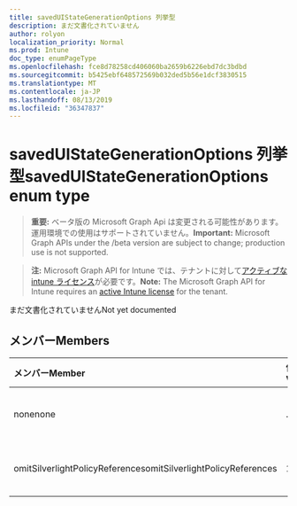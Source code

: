 ```yaml
---
title: savedUIStateGenerationOptions 列挙型
description: まだ文書化されていません
author: rolyon
localization_priority: Normal
ms.prod: Intune
doc_type: enumPageType
ms.openlocfilehash: fce8d78258cd406060ba2659b6226ebd7dc3bdbd
ms.sourcegitcommit: b5425ebf648572569b032ded5b56e1dcf3830515
ms.translationtype: MT
ms.contentlocale: ja-JP
ms.lasthandoff: 08/13/2019
ms.locfileid: "36347837"
---
```

# <a name="saveduistategenerationoptions-enum-type"></a><span data-ttu-id="6e538-103">savedUIStateGenerationOptions 列挙型</span><span class="sxs-lookup"><span data-stu-id="6e538-103">savedUIStateGenerationOptions enum type</span></span>

> <span data-ttu-id="6e538-104">**重要:** ベータ版の Microsoft Graph Api は変更される可能性があります。運用環境での使用はサポートされていません。</span><span class="sxs-lookup"><span data-stu-id="6e538-104">**Important:** Microsoft Graph APIs under the /beta version are subject to change; production use is not supported.</span></span>

> <span data-ttu-id="6e538-105">**注:** Microsoft Graph API for Intune では、テナントに対して[アクティブな intune ライセンス](https://go.microsoft.com/fwlink/?linkid=839381)が必要です。</span><span class="sxs-lookup"><span data-stu-id="6e538-105">**Note:** The Microsoft Graph API for Intune requires an [active Intune license](https://go.microsoft.com/fwlink/?linkid=839381) for the tenant.</span></span>

<span data-ttu-id="6e538-106">まだ文書化されていません</span><span class="sxs-lookup"><span data-stu-id="6e538-106">Not yet documented</span></span>

## <a name="members"></a><span data-ttu-id="6e538-107">メンバー</span><span class="sxs-lookup"><span data-stu-id="6e538-107">Members</span></span>
|<span data-ttu-id="6e538-108">メンバー</span><span class="sxs-lookup"><span data-stu-id="6e538-108">Member</span></span>|<span data-ttu-id="6e538-109">値</span><span class="sxs-lookup"><span data-stu-id="6e538-109">Value</span></span>|<span data-ttu-id="6e538-110">説明</span><span class="sxs-lookup"><span data-stu-id="6e538-110">Description</span></span>|
|:---|:---|:---|
|<span data-ttu-id="6e538-111">none</span><span class="sxs-lookup"><span data-stu-id="6e538-111">none</span></span>|<span data-ttu-id="6e538-112">.0</span><span class="sxs-lookup"><span data-stu-id="6e538-112">0</span></span>|<span data-ttu-id="6e538-113">まだ文書化されていません</span><span class="sxs-lookup"><span data-stu-id="6e538-113">Not yet documented</span></span>|
|<span data-ttu-id="6e538-114">omitSilverlightPolicyReferences</span><span class="sxs-lookup"><span data-stu-id="6e538-114">omitSilverlightPolicyReferences</span></span>|<span data-ttu-id="6e538-115">1-d</span><span class="sxs-lookup"><span data-stu-id="6e538-115">1</span></span>|<span data-ttu-id="6e538-116">まだ文書化されていません</span><span class="sxs-lookup"><span data-stu-id="6e538-116">Not yet documented</span></span>|



